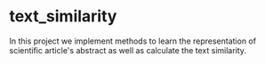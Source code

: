 # text_similarity
In this project we implement methods to learn the representation of scientific article's abstract as well as calculate the text similarity.
